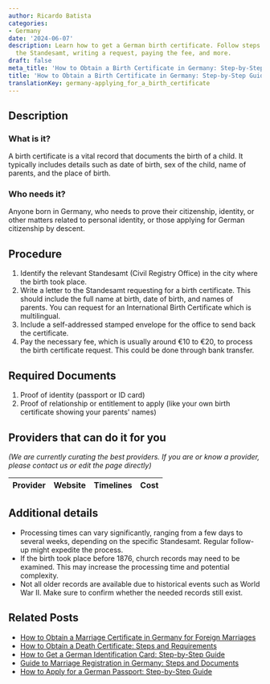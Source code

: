 ```yaml
---
author: Ricardo Batista
categories:
- Germany
date: '2024-06-07'
description: Learn how to get a German birth certificate. Follow steps like identifying
  the Standesamt, writing a request, paying the fee, and more.
draft: false
meta_title: 'How to Obtain a Birth Certificate in Germany: Step-by-Step Guide'
title: 'How to Obtain a Birth Certificate in Germany: Step-by-Step Guide'
translationKey: germany-applying_for_a_birth_certificate
---
```


## Description
### What is it?
A birth certificate is a vital record that documents the birth of a child. It typically includes details such as date of birth, sex of the child, name of parents, and the place of birth. 

### Who needs it?
Anyone born in Germany, who needs to prove their citizenship, identity, or other matters related to personal identity, or those applying for German citizenship by descent.

## Procedure
1. Identify the relevant Standesamt (Civil Registry Office) in the city where the birth took place. 
2. Write a letter to the Standesamt requesting for a birth certificate. This should include the full name at birth, date of birth, and names of parents. You can request for an International Birth Certificate which is multilingual.
3. Include a self-addressed stamped envelope for the office to send back the certificate. 
4. Pay the necessary fee, which is usually around €10 to €20, to process the birth certificate request. This could be done through bank transfer. 

## Required Documents
1. Proof of identity (passport or ID card)
2. Proof of relationship or entitlement to apply (like your own birth certificate showing your parents' names)

## Providers that can do it for you

_(We are currently curating the best providers. If you are or know a provider, please contact us or edit the page directly)_

| Provider        |     Website     |     Timelines    |       Cost      |
| :-------------: | :-------------: |  :-------------: | :-------------: |

## Additional details
- Processing times can vary significantly, ranging from a few days to several weeks, depending on the specific Standesamt. Regular follow-up might expedite the process.
- If the birth took place before 1876, church records may need to be examined. This may increase the processing time and potential complexity.
- Not all older records are available due to historical events such as World War II. Make sure to confirm whether the needed records still exist.
## Related Posts

- [How to Obtain a Marriage Certificate in Germany for Foreign Marriages](https://tramitit.com/guides/germany/applying_for_a_marriage_certificate/)
- [How to Obtain a Death Certificate: Steps and Requirements](https://tramitit.com/guides/germany/applying_for_a_death_certificate/)
- [How to Get a German Identification Card: Step-by-Step Guide](https://tramitit.com/guides/germany/application_for_an_id_card/)
- [Guide to Marriage Registration in Germany: Steps and Documents](https://tramitit.com/guides/germany/marriage_registration/)
- [How to Apply for a German Passport: Step-by-Step Guide](https://tramitit.com/guides/germany/application_for_a_passport/)
